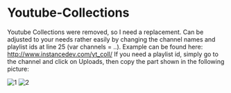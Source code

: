 # Youtube-Collections
Youtube Collections were removed, so I need a replacement. Can be adjusted to your needs rather easily by changing the channel names and playlist ids at line 25 (var channels = ..).
Example can be found here: http://www.instancedev.com/yt_coll/
If you need a playlist id, simply go to the channel and click on Uploads, then copy the part shown in the following picture:

![1](https://dl.dropboxusercontent.com/u/82137075/yt_coll1.png)
![2](https://dl.dropboxusercontent.com/u/82137075/yt_coll2.png)

